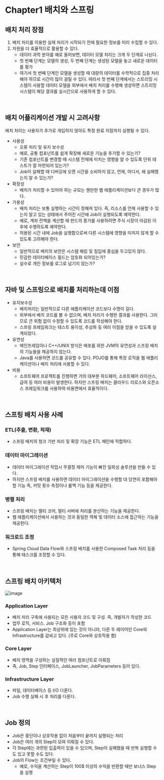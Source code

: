 # Chapter1 배치와 스프링

## 배치 처리 장점

1. 배치 처리를 이용한 실제 처리가 시작되기 전에 필요한 정보를 미리 수집할 수 있다.
2. 자원을 더 효율적으로 활용할 수 있다.
   - 데이터 과학 분야를 예로 들어보면, 데이터 모델 처리는 크게 두 단계로 나뉜다.
   - 첫 번째 단계는 모델의 생성, 두 번째 단계는 생성된 모델을 놓고 새로운 데이터를 평가
   - 여기서 첫 번째 단계인 모델을 생성할 때 대량의 데이터를 수학적으로 집중 처리해야 하므로 시간이 많이 걸릴 수 있다. 따라서 첫 번째 단계에서는 스트리밍 시스템이 사용할 데이터 모델을 외부에서 배치 처리를 수행해 생성하면 스트리밍 시스템이 해당 결과를 실시간으로 사용하게 할 수 있다. 

</br >

## 배치 어플리케이션 개발 시 고려사항

배치 처리는 사용자가 추가로 개입하지 않아도 특정 완료 지점까지 실행될 수 있다.

- 사용성
  - 오류 처리 및 유지 보수성
  - 예로, 공통 컴포넌트를 쉽게 확장해 새로운 기능을 추가할 수 있는가?
  - 기존 컴포넌트를 변경할 때 시스템 전체에 미치는 영향을 알 수 있도록 단위 테스트가 잘 마련되어 있는가?
  - Job이 실패할 때 디버깅에 오랜 시간을 소비하지 않고, 언제, 어디서, 왜 실패했는지 알 수 있는가?
- 확장성
  - 배치가 처리할 수 있어야 하는 규모는 웬만한 웹 애플리케이션보다 큰 경우가 많다.
- 가용성
  - 배치 처리는 보통 실행하는 시간이 정해져 있다. 즉, 리소스를 언제 사용할 수 있는지 알고 있는 상태에서 주어진 시간에 Job이 실행되도록 예약한다.
  - 예로, 계좌 잔액을 계산할 때 펀드의 종가를 사용하려면 주식 시장이 마감된 이후에 수행하도록 예약한다.
  - 허용된 시간 내에 Job을 실행함으로써 다른 시스템에 영향을 미치지 않게 할 수 있도록 고려해야 한다.
- 보안
  - 일반적으로 배치의 보안은 시스템 해킹 및 침입에 중심을 두고있지 않다.
  - 민감한 데이터베이스 필드는 암호화 되어있는가?
  - 실수로 개인 정보를 로그로 남기지 않는가?

</br >

## 자바 및 스프링으로 배치를 처리하는데 이점

- 유지보수성
  - 배치처리는 일반적으로 다른 애플리케이션 코드보다 수명이 길다.
  - 외부에서 배치 코드를 볼 수 없으며, 배치 처리가 수행한 결과를 사용한다. 그러므로 큰 위험 없이 수정할 수 있도록 코드를 작성해야 한다.
  - 스프링 프레임워크는 테스트 용이성, 추상화 등 여러 이점을 얻을 수 있도록 설계되었다.
- 유연성
  - 메인프레임이나 C++/UNIX 방식은 배포를 위한 JVM의 유연성과 스프링 배치의 기능들을 제공하지 않는다.
  - Java를 사용하면 코드를 공유할 수 있다. POJO를 통해 특정 로직을 웹 애플리케이션이나 배치 처리에 사용할 수 있다.
- 비용
  - 소프트웨어 프로젝트를 진행하면 거의 대부분 하드웨어, 소프트웨어 라이선스, 급여 등 여러 비용이 발생한다. 하지만 스프링 배치는 클라우드 리로스와 오픈소스 프레임워크를 사용하여 비용면에서 효율적이다.

</br >

## 스프링 배치 사용 사례

### ETL(추출, 변환, 적재)

- 스프링 배치의 청크 기반 처리 및 확장 기능은 ETL 패턴에 적합하다.

### 데이터 마이그레이션

- 데이터 마이그레이션 작업시 무결정 제어 기능이 빠진 일회성 솔루션을 만들 수 있다.
- 하지만 스프링 배치를 사용하면 데이터 마이그레이션을 수행할 대 당연히 포함해야 할 기능 즉, 커밋 횟수 측정이나 롤백 기능 등을 제공한다.

### 병렬 처리

- 스프링 배치는 멀티 코어, 멀티 서버에 처리를 분산하는 기능을 제공한다.
- 웹 애플리케이션에서 사용하는 것과 동일한 객체 및 데이터 소스에 접근하는 기능을 제공한다.

### 워크로드 조정

- Spring Cloud Data Flow와 스프링 배치를 사용한 Composed Task 처리 등을 통해 태스크를 조정할 수 있다.

</br >

## 스프링 배치 아키텍처

![image](https://user-images.githubusercontent.com/43977617/135317684-549ab94c-85d7-4576-8a36-a6fb926bb0e4.png)

### Application Layer

- 배치 처리 구축에 사용되는 모든 사용자 코드 및 구성. 즉, 개발자가 작성한 코드
- 업무 로직, 서비스. Job 구조화 등이 포함
- Application Layer는 최상위에 있는 것이 아니라, 다른 두 레이어인 Core와 Infrastructure를 감싸고 있다. (주로 Core와 상호작용 함)

### Core Layer

- 배치 영역을 구성하는 실질적인 여러 컴포넌트로 이뤄짐
- 즉, Job, Step 인터페이스, JobLauncher, JobParameters 등이 있다.

### Infrastructure Layer

- 파일, 데이터베이스 등 I/O 다룬다.
- Job 수행 실패 시 후 처리를 다룬다.

</br >

## Job 정의

- Job은 중단이나 상호작용 없이 처음부터 끝까지 실행되는 처리
- Job은 여러 개의 Step이 모여 이뤄질 수 있다.
- 각 Step에는 과련된 입출력이 있을 수 있으며, Step이 실패했을 때 반복 실행할 수도 있고 못할 수도 있다.
- Job의 Flow는 조건부일 수 있다.
  - 예로, 수익을 계산하는 Step이 100$ 이상의 수익을 반환할 때만 보너스 Step을 실행


